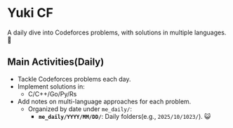 # Yuki CF

A daily dive into Codeforces problems, with solutions in multiple languages.🐾

## Main Activities(Daily)
- Tackle Codeforces problems each day.
- Implement solutions in:
  - C/C++/Go/Py/Rs
- Add notes on multi-language approaches for each problem.
	- Organized by date under `me_daily/`:
		- **`me_daily/YYYY/MM/DD/`**: Daily folders(e.g., `2025/10/1023/`).
😺